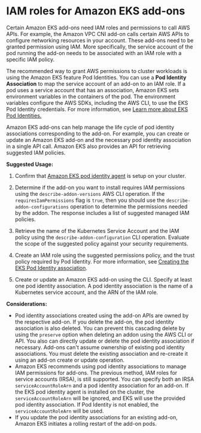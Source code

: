 # IAM roles for Amazon EKS add\-ons<a name="add-ons-iam"></a>

Certain Amazon EKS add\-ons need IAM roles and permissions to call AWS APIs\. For example, the Amazon VPC CNI add\-on calls certain AWS APIs to configure networking resources in your account\. These add\-ons need to be granted permission using IAM\. More specifically, the service account of the pod running the add\-on needs to be associated with an IAM role with a specific IAM policy\. 

The recommended way to grant AWS permissions to cluster workloads is using the Amazon EKS feature Pod Identities\. You can use a **Pod Identity Association** to map the service account of an add\-on to an IAM role\. If a pod uses a service account that has an association, Amazon EKS sets environment variables in the containers of the pod\. The environment variables configure the AWS SDKs, including the AWS CLI, to use the EKS Pod Identity credentials\. For more information, see [Learn more about EKS Pod Identities\. ](pod-identities.md)

Amazon EKS add\-ons can help manage the life cycle of pod identity associations corresponding to the add\-on\. For example, you can create or update an Amazon EKS add\-on and the necessary pod identity association in a single API call\. Amazon EKS also provides an API for retrieving suggested IAM policies\.

**Suggested Usage:**

1. Confirm that [Amazon EKS pod identity agent](pod-id-agent-setup.md) is setup on your cluster\.

1. Determine if the add\-on you want to install requires IAM permissions using the `describe-addon-versions` AWS CLI operation\. If the `requiresIamPermissions` flag is `true`, then you should use the `describe-addon-configurations` operation to determine the permissions needed by the addon\. The response includes a list of suggested managed IAM policies\. 

1. Retrieve the name of the Kubernetes Service Account and the IAM policy using the `describe-addon-configuration` CLI operation\. Evaluate the scope of the suggested policy against your security requirements\.

1. Create an IAM role using the suggested permissions policy, and the trust policy required by Pod Identity\. For more information, see [Creating the EKS Pod Identity association](pod-id-association.md#pod-id-association-create)\. 

1. Create or update an Amazon EKS add\-on using the CLI\. Specify at least one pod identity association\. A pod identity association is the name of a Kubernetes service account, and the ARN of the IAM role\. 

**Considerations:**
+ Pod identity associations created using the add\-on APIs are owned by the respective add\-on\. If you delete the add\-on, the pod identity association is also deleted\. You can prevent this cascading delete by using the `preserve` option when deleting an addon using the AWS CLI or API\. You also can directly update or delete the pod identity association if necessary\. Add\-ons can't assume ownership of existing pod identity associations\. You must delete the existing association and re\-create it using an add\-on create or update operation\. 
+ Amazon EKS recommends using pod identity associations to manage IAM permissions for add\-ons\. The previous method, IAM roles for service accounts \(IRSA\), is still supported\. You can specify both an IRSA `serviceAccountRoleArn` and a pod identity association for an add\-on\. If the EKS pod identity agent is installed on the cluster, the `serviceAccountRoleArn` will be ignored, and EKS will use the provided pod identity association\. If Pod Identity is not enabled, the `serviceAccountRoleArn` will be used\. 
+ If you update the pod identity associations for an existing add\-on, Amazon EKS initiates a rolling restart of the add\-on pods\.

 